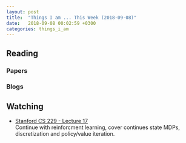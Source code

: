 ```yaml
---
layout: post
title:  "Things I am ... This Week (2018-09-08)"
date:   2018-09-08 00:02:59 +0300
categories: things_i_am
---
```


## Reading 

### Papers

### Blogs

## Watching
- [Stanford CS 229 - Lecture 17][cs229]  
Continue with reinforcment learning, cover continues state MDPs, discretization and policy/value iteration.

[cs229]:https://www.youtube.com/watch?v=LKdFTsM3hl4&t=23s